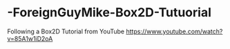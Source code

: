 # -ForeignGuyMike-Box2D-Tutuorial
Following a Box2D Tutorial from YouTube https://www.youtube.com/watch?v=85A1w1iD2oA
